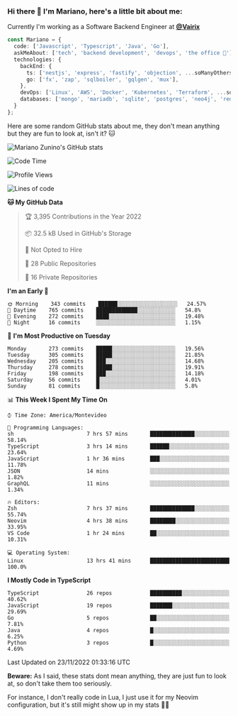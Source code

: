 ### Hi there 👋 I'm Mariano, here's a little bit about me:

Currently I'm working as a Software Backend Engineer at [**@Vairix**](https://vairix.com)

```ts
const Mariano = {
  code: ['Javascript', 'Typescript', 'Java', 'Go'],
  askMeAbout: ['tech', 'backend development', 'devops', 'the office 💼'],
  technologies: {
    backEnd: {
      ts: ['nestjs', 'express', 'fastify', 'objection', ...soManyOthersFrameworks],
      go: ['fx', 'zap', 'sqlboiler', 'gqlgen', 'mux'],
    },
    devOps: ['Linux', 'AWS', 'Docker', 'Kubernetes', 'Terraform', ...soManyOthersTools],
    databases: ['mongo', 'mariadb', 'sqlite', 'postgres', 'neo4j', 'redis'],
  }
};
```

Here are some random GitHub stats about me, they don't mean anything but they are fun to look at, isn't it? 🐱

![Mariano Zunino's GitHub stats](https://github-readme-stats.vercel.app/api?username=marianozunino&count_private=true&show_icons=true&theme=radical)

<!--START_SECTION:waka-->
![Code Time](http://img.shields.io/badge/Code%20Time-328%20hrs%206%20mins-blue)

![Profile Views](http://img.shields.io/badge/Profile%20Views-0-blue)

![Lines of code](https://img.shields.io/badge/From%20Hello%20World%20I%27ve%20Written-372%20Thousand%20lines%20of%20code-blue)

**🐱 My GitHub Data** 

> 🏆 3,395 Contributions in the Year 2022
 > 
> 📦 32.5 kB Used in GitHub's Storage 
 > 
> 🚫 Not Opted to Hire
 > 
> 📜 28 Public Repositories 
 > 
> 🔑 16 Private Repositories  
 > 
**I'm an Early 🐤** 

```text
🌞 Morning    343 commits    ██████░░░░░░░░░░░░░░░░░░░   24.57% 
🌆 Daytime    765 commits    █████████████░░░░░░░░░░░░   54.8% 
🌃 Evening    272 commits    ████░░░░░░░░░░░░░░░░░░░░░   19.48% 
🌙 Night      16 commits     ░░░░░░░░░░░░░░░░░░░░░░░░░   1.15%

```
📅 **I'm Most Productive on Tuesday** 

```text
Monday       273 commits    █████░░░░░░░░░░░░░░░░░░░░   19.56% 
Tuesday      305 commits    █████░░░░░░░░░░░░░░░░░░░░   21.85% 
Wednesday    205 commits    ███░░░░░░░░░░░░░░░░░░░░░░   14.68% 
Thursday     278 commits    █████░░░░░░░░░░░░░░░░░░░░   19.91% 
Friday       198 commits    ███░░░░░░░░░░░░░░░░░░░░░░   14.18% 
Saturday     56 commits     █░░░░░░░░░░░░░░░░░░░░░░░░   4.01% 
Sunday       81 commits     █░░░░░░░░░░░░░░░░░░░░░░░░   5.8%

```


📊 **This Week I Spent My Time On** 

```text
⌚︎ Time Zone: America/Montevideo

💬 Programming Languages: 
sh                       7 hrs 57 mins       ██████████████░░░░░░░░░░░   58.14% 
TypeScript               3 hrs 14 mins       ██████░░░░░░░░░░░░░░░░░░░   23.64% 
JavaScript               1 hr 36 mins        ███░░░░░░░░░░░░░░░░░░░░░░   11.78% 
JSON                     14 mins             ░░░░░░░░░░░░░░░░░░░░░░░░░   1.82% 
GraphQL                  11 mins             ░░░░░░░░░░░░░░░░░░░░░░░░░   1.34%

🔥 Editors: 
Zsh                      7 hrs 37 mins       ██████████████░░░░░░░░░░░   55.74% 
Neovim                   4 hrs 38 mins       ████████░░░░░░░░░░░░░░░░░   33.95% 
VS Code                  1 hr 24 mins        ██░░░░░░░░░░░░░░░░░░░░░░░   10.31%

💻 Operating System: 
Linux                    13 hrs 41 mins      █████████████████████████   100.0%

```

**I Mostly Code in TypeScript** 

```text
TypeScript               26 repos            ██████████░░░░░░░░░░░░░░░   40.62% 
JavaScript               19 repos            ███████░░░░░░░░░░░░░░░░░░   29.69% 
Go                       5 repos             ██░░░░░░░░░░░░░░░░░░░░░░░   7.81% 
Java                     4 repos             █░░░░░░░░░░░░░░░░░░░░░░░░   6.25% 
Python                   3 repos             █░░░░░░░░░░░░░░░░░░░░░░░░   4.69%

```



 Last Updated on 23/11/2022 01:33:16 UTC
<!--END_SECTION:waka-->

**Beware:** As I said, these stats dont mean anything, they are just fun to look at, so don't take them too seriously.

For instance, I don't really code in Lua, I just use it for my Neovim configuration, but it's still might show up in my stats 🤷‍♂️
